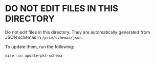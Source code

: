# DO NOT EDIT FILES IN THIS DIRECTORY

Do not edit files in this directory. They are automatically generated from JSON schemas in `/priv/schemas/json`.

To update them, run the following:

```sh
mise run update-pkl-schema
```

